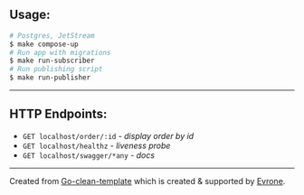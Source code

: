 ## Usage:
```sh
# Postgres, JetStream
$ make compose-up
# Run app with migrations
$ make run-subscriber
# Run publishing script
$ make run-publisher
```

---
## HTTP Endpoints:
* ```GET localhost/order/:id``` - *display order by id*
* ```GET localhost/healthz``` - *liveness probe*
* ```GET localhost/swagger/*any``` - *docs*

--- 
Created from [Go-clean-template](https://evrone.com/go-clean-template?utm_source=github&utm_campaign=go-clean-template) which is created & supported by [Evrone](https://evrone.com/?utm_source=github&utm_campaign=go-clean-template).
